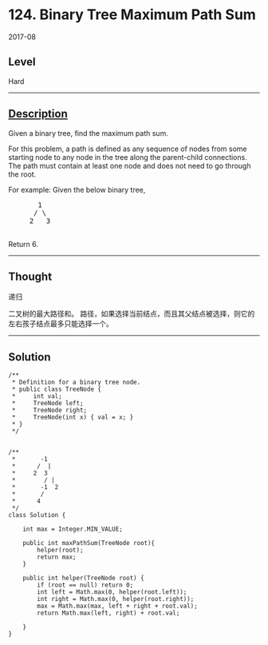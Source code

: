 # 124. Binary Tree Maximum Path Sum

2017-08


## Level
Hard

---


## [Description](https://leetcode.com/problems/binary-tree-maximum-path-sum/description/)

Given a binary tree, find the maximum path sum.

For this problem, a path is defined as any sequence of nodes from some starting node to any node in the tree along the parent-child connections. The path must contain at least one node and does not need to go through the root.

For example:
Given the below binary tree,
<pre>
       1
      / \
     2   3
 </pre>
Return 6.

---


## Thought
递归

二叉树的最大路径和。
路径，如果选择当前结点，而且其父结点被选择，则它的左右孩子结点最多只能选择一个。


---


## Solution

```
/**
 * Definition for a binary tree node.
 * public class TreeNode {
 *     int val;
 *     TreeNode left;
 *     TreeNode right;
 *     TreeNode(int x) { val = x; }
 * }
 */


/**
 *       -1
 *      /  |
 *     2  3  
 *        / | 
 *       -1  2
 *       /
 *      4  
 */
class Solution {
    
    int max = Integer.MIN_VALUE;
    
    public int maxPathSum(TreeNode root){
        helper(root);
        return max;
    }
    
    public int helper(TreeNode root) {
        if (root == null) return 0;
        int left = Math.max(0, helper(root.left));
        int right = Math.max(0, helper(root.right));
        max = Math.max(max, left + right + root.val);
        return Math.max(left, right) + root.val;
        
    }
}
```
